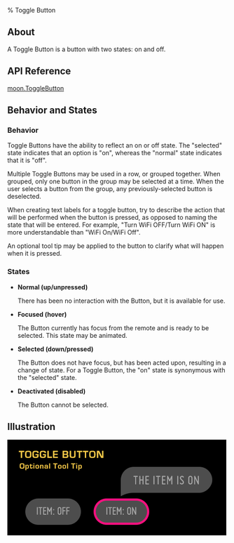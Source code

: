 ﻿% Toggle Button

## About

A Toggle Button is a button with two states: on and off.

## API Reference

[moon.ToggleButton]($api/#/kind/moon.ToggleButton)

## Behavior and States

### Behavior

Toggle Buttons have the ability to reflect an on or off state.  The "selected"
state indicates that an option is "on", whereas the "normal" state indicates
that it is "off".

Multiple Toggle Buttons may be used in a row, or grouped together.  When
grouped, only one button in the group may be selected at a time.  When the user
selects a button from the group, any previously-selected button is deselected.

When creating text labels for a toggle button, try to describe the action that
will be performed when the button is pressed, as opposed to naming the state
that will be entered.  For example, "Turn WiFi OFF/Turn WiFi ON" is more
understandable than "WiFi On/WiFi Off".

An optional tool tip may be applied to the button to clarify what will happen
when it is pressed.

### States

* **Normal (up/unpressed)**

    There has been no interaction with the Button, but it is available for use.

* **Focused (hover)**

    The Button currently has focus from the remote and is ready to be selected.
    This state may be animated.

* **Selected (down/pressed)**

    The Button does not have focus, but has been acted upon, resulting in a
    change of state.  For a Toggle Button, the "on" state is synonymous with the
    "selected" state.

* **Deactivated (disabled)**

    The Button cannot be selected.

## Illustration

![](../../assets/dg-controls-toggle-button.png)
